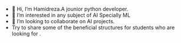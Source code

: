 - 👋 Hi, I’m Hamidreza.A jounior python developer.
- 👀 I’m interested in any subject of AI Specially ML
- 💞️ I’m looking to collaborate on AI projects.
- Try to share some of the beneficial structures for students who are looking for .
